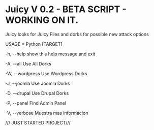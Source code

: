 # Juicy V 0.2 - BETA SCRIPT - WORKING ON IT.

Juicy looks for Juicy Files and dorks for possible new attack options

USAGE = Python [TARGET]

  -h, --help       show this help message and exit
  
  
  -A, --all        Use All Dorks
  
  
  -W, --wordpress  Use Wordpress Dorks
  
  
  -J, --joomla     Use Joomla Dorks
  
  
  -D, --drupal     Use Drupal Dorks
  
  
  -P, --panel      Find Admin Panel
  
  
  -V, --verbose    Muestra mas informacion
  
  
/// JUST STARTED PROJECT///
